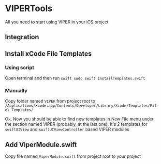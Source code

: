 # VIPERTools

All you need to start using VIPER in your iOS project

## Integration

## Install xCode File Templates
### Using script
Open terminal and then run ```swift
sudo swift InstallTemplates.swift```

### Manually

Copy folder named `VIPER` from project root to `/Applications/Xcode.app/Contents/Developer/Library/Xcode/Templates/File\ Templates/`

Ok. Now you should be able to find new templates in New File menu under the section named VIPER (probably, at the last one).
It's 2 templates for ```swiftUIView``` and ```swiftUIViewController``` based VIPER modules

## Add ViperModule.swift
Copy file named `ViperModule.swift` from project root to your project
